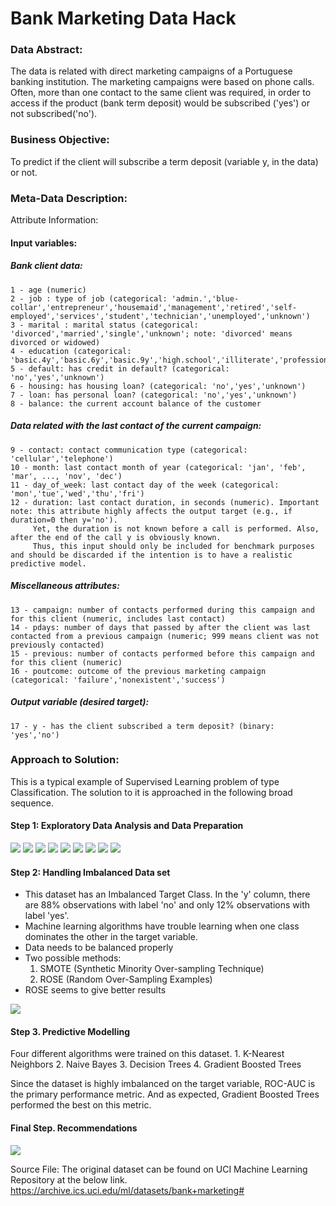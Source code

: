 # Bank Marketing Data Hack

### Data Abstract: 
The data is related with direct marketing campaigns of a Portuguese banking institution.
The marketing campaigns were based on phone calls. Often, more than one contact to the same client was required, 
in order to access if the product (bank term deposit) would be subscribed ('yes') or not subscribed('no').

### Business Objective: 
To predict if the client will subscribe a term deposit (variable y, in the data) or not.

### Meta-Data Description:
Attribute Information:

#### Input variables:
##### Bank client data:
    1 - age (numeric)
    2 - job : type of job (categorical: 'admin.','blue-collar','entrepreneur','housemaid','management','retired','self-employed','services','student','technician','unemployed','unknown')
    3 - marital : marital status (categorical: 'divorced','married','single','unknown'; note: 'divorced' means divorced or widowed)
    4 - education (categorical: 'basic.4y','basic.6y','basic.9y','high.school','illiterate','professional.course','university.degree','unknown')
    5 - default: has credit in default? (categorical: 'no','yes','unknown')
    6 - housing: has housing loan? (categorical: 'no','yes','unknown')
    7 - loan: has personal loan? (categorical: 'no','yes','unknown')
    8 - balance: the current account balance of the customer

##### Data related with the last contact of the current campaign:
    9 - contact: contact communication type (categorical: 'cellular','telephone') 
    10 - month: last contact month of year (categorical: 'jan', 'feb', 'mar', ..., 'nov', 'dec')
    11 - day_of_week: last contact day of the week (categorical: 'mon','tue','wed','thu','fri')
    12 - duration: last contact duration, in seconds (numeric). Important note: this attribute highly affects the output target (e.g., if duration=0 then y='no'). 
         Yet, the duration is not known before a call is performed. Also, after the end of the call y is obviously known. 
         Thus, this input should only be included for benchmark purposes and should be discarded if the intention is to have a realistic predictive model.

##### Miscellaneous attributes:
    13 - campaign: number of contacts performed during this campaign and for this client (numeric, includes last contact)
    14 - pdays: number of days that passed by after the client was last contacted from a previous campaign (numeric; 999 means client was not previously contacted)
    15 - previous: number of contacts performed before this campaign and for this client (numeric)
    16 - poutcome: outcome of the previous marketing campaign (categorical: 'failure','nonexistent','success')


##### Output variable (desired target):
    17 - y - has the client subscribed a term deposit? (binary: 'yes','no')

### Approach to Solution:
This is a typical example of Supervised Learning problem of type Classification. The solution to it is approached in the following broad sequence.
#### Step 1: Exploratory Data Analysis and Data Preparation

![](.README_images/Data_Preparation_Slide_1.png)
![](.README_images/Data_Preparation_Slide_2.png)
![](.README_images/Data_Preparation_Slide_3.png)
![](.README_images/Data_Preparation_Slide_4.png)
![](.README_images/Data_Preparation_Slide_5.png)
![](.README_images/Data_Preparation_Slide_6.png)
![](.README_images/Data_Preparation_Slide_7.png)
![](.README_images/Data_Preparation_Slide_8.png)
![](.README_images/Data_Preparation_Slide_9.png)

#### Step 2: Handling Imbalanced Data set
* This dataset has an Imbalanced Target Class. In the 'y' column, there are 88% observations with label 'no' and only 12% observations with label 'yes'. 
* Machine learning algorithms have trouble learning when one class dominates the other in the target variable. 
* Data needs to be balanced properly
* Two possible methods: 
    1. SMOTE (Synthetic Minority Over-sampling Technique)
    2. ROSE (Random Over-Sampling Examples)
* ROSE seems to give better results

![](.README_images/Handling_Imbalance_Slide.png)

#### Step 3. Predictive Modelling
Four different algorithms were trained on this dataset.
    1. K-Nearest Neighbors
    2. Naive Bayes
    3. Decision Trees
    4. Gradient Boosted Trees 
    
Since the dataset is highly imbalanced on the target variable, ROC-AUC is the primary performance metric.
And as expected, Gradient Boosted Trees performed the best on this metric.

#### Final Step. Recommendations

![](.README_images/Recommendation_Slide.png)

Source File:
The original dataset can be found on UCI Machine Learning Repository at the below link.
https://archive.ics.uci.edu/ml/datasets/bank+marketing#







